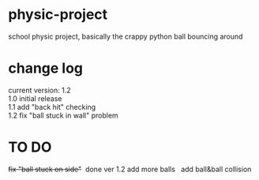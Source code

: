 # physic-project
school physic project, basically the crappy python ball bouncing around

# change log
current version: 1.2  
1.0 initial release  
1.1 add "back hit" checking  
1.2 fix "ball stuck in wall" problem   

# TO DO
~~fix "ball stuck on side"~~  done ver 1.2
add more balls  
add ball&ball collision  
